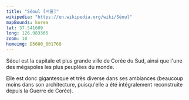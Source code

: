 ```yaml
---
title: "Séoul [서울]"
wikipedia: "https://en.wikipedia.org/wiki/Séoul"
mapBounds: korea
lat: 37.541609
long: 126.983365
zoom: 10
homeimg: D5600_001768
---
```

Séoul est la capitale et plus grande ville de Corée du Sud, ainsi que l'une des mégapoles les plus peuplées du monde.

Elle est donc gigantesque et très diverse dans ses ambiances (beaucoup moins dans son architecture, puisqu'elle a été
intégralement reconstruite depuis la Guerre de Corée).